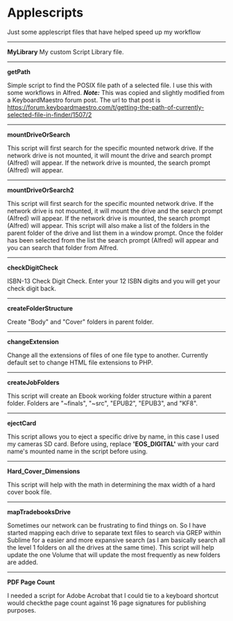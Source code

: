 # Applescripts
Just some applescript files that have helped speed up my workflow

****
**MyLibrary**
My custom Script Library file.

****
**getPath**

Simple script to find the POSIX file path of a selected file. I use this with some workflows in Alfred. **_Note:_** This was copied and slightly modified from a KeyboardMaestro forum post. The url to that post is https://forum.keyboardmaestro.com/t/getting-the-path-of-currently-selected-file-in-finder/1507/2

****
**mountDriveOrSearch**

This script will first search for the specific mounted network drive. If the network drive is not mounted, it will mount the drive and search prompt (Alfred) will appear. If the network drive is mounted, the search prompt (Alfred) will appear.

****
**mountDriveOrSearch2**

This script will first search for the specific mounted network drive. If the network drive is not mounted, it will mount the drive and the search prompt (Alfred) will appear. If the network drive is mounted, the search prompt (Alfred) will appear. This script will also make a list of the folders in the parent folder of the drive and list them in a window prompt. Once the folder has been selected from the list the search prompt (Alfred) will appear and you can search that folder from Alfred.

****
**checkDigitCheck**

ISBN-13 Check Digit Check. Enter your 12 ISBN digits and you will get your check digit back.

****
**createFolderStructure**

Create "Body" and "Cover" folders in parent folder.

****
**changeExtension**

Change all the extensions of files of one file type to another. Currently default set to change HTML file extensions to PHP.

****
**createJobFolders**

This script will create an Ebook working folder structure within a parent folder. Folders are "~finals", "~src", "EPUB2", "EPUB3", and "KF8".

****
**ejectCard**

This script allows you to eject a specific drive by name, in this case I used my cameras SD card. Before using, replace **'EOS_DIGITAL'** with your card name's mounted name in the script before using.

****
**Hard_Cover_Dimensions**

This script will help with the math in determining the max width of a hard cover book file.

****
**mapTradebooksDrive**

Sometimes our network can be frustrating to find things on. So I have started mapping each drive to separate text files to search via GREP within Sublime for a easier and more expansive search (as I am basically search all the level 1 folders on all the drives at the same time). This script will help update the one Volume that will update the most frequently as new folders are added.

****
**PDF Page Count**

I needed a script for Adobe Acrobat that I could tie to a keyboard shortcut would checkthe page count against 16 page signatures for publishing purposes.
